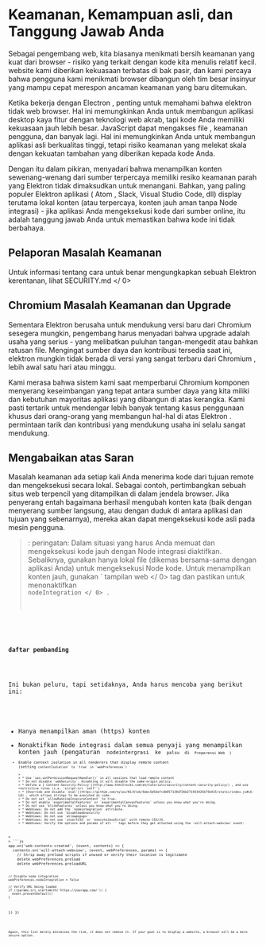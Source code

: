 # Keamanan, Kemampuan asli, dan Tanggung Jawab Anda

Sebagai pengembang web, kita biasanya menikmati bersih keamanan yang kuat dari browser - risiko yang terkait dengan kode kita menulis relatif kecil. website kami diberikan kekuasaan terbatas di bak pasir, dan kami percaya bahwa pengguna kami menikmati browser dibangun oleh tim besar insinyur yang mampu cepat merespon ancaman keamanan yang baru ditemukan.

Ketika bekerja dengan Electron , penting untuk memahami bahwa elektron tidak web browser. Hal ini memungkinkan Anda untuk membangun aplikasi desktop kaya fitur dengan teknologi web akrab, tapi kode Anda memiliki kekuasaan jauh lebih besar. JavaScript dapat mengakses file , keamanan pengguna, dan banyak lagi. Hal ini memungkinkan Anda untuk membangun aplikasi asli berkualitas tinggi, tetapi risiko keamanan yang melekat skala dengan kekuatan tambahan yang diberikan kepada kode Anda.

Dengan itu dalam pikiran, menyadari bahwa menampilkan konten sewenang-wenang dari sumber terpercaya memiliki resiko keamanan parah yang Elektron tidak dimaksudkan untuk menangani. Bahkan, yang paling populer Elektron aplikasi ( Atom , Slack, Visual Studio Code, dll) display terutama lokal konten (atau terpercaya, konten jauh aman tanpa Node integrasi) - jika aplikasi Anda mengeksekusi kode dari sumber online, itu adalah tanggung jawab Anda untuk memastikan bahwa kode ini tidak berbahaya.

## Pelaporan Masalah Keamanan

Untuk informasi tentang cara untuk benar mengungkapkan sebuah Elektron kerentanan, lihat  SECURITY.md </ 0></p> 

## Chromium Masalah Keamanan dan Upgrade

Sementara Elektron berusaha untuk mendukung versi baru dari Chromium sesegera mungkin, pengembang harus menyadari bahwa upgrade adalah usaha yang serius - yang melibatkan puluhan tangan-mengedit atau bahkan ratusan file. Mengingat sumber daya dan kontribusi tersedia saat ini, elektron mungkin tidak berada di versi yang sangat terbaru dari Chromium , lebih awal satu hari atau minggu.

Kami merasa bahwa sistem kami saat memperbarui Chromium komponen menyerang keseimbangan yang tepat antara sumber daya yang kita miliki dan kebutuhan mayoritas aplikasi yang dibangun di atas kerangka. Kami pasti tertarik untuk mendengar lebih banyak tentang kasus penggunaan khusus dari orang-orang yang membangun hal-hal di atas Elektron . permintaan tarik dan kontribusi yang mendukung usaha ini selalu sangat mendukung.

## Mengabaikan atas Saran

Masalah keamanan ada setiap kali Anda menerima kode dari tujuan remote dan mengeksekusi secara lokal. Sebagai contoh, pertimbangkan sebuah situs web terpencil yang ditampilkan di dalam jendela browser. Jika penyerang entah bagaimana berhasil mengubah konten kata (baik dengan menyerang sumber langsung, atau dengan duduk di antara aplikasi dan tujuan yang sebenarnya), mereka akan dapat mengeksekusi kode asli pada mesin pengguna.

> : peringatan: Dalam situasi yang harus Anda memuat dan mengeksekusi kode jauh dengan Node integrasi diaktifkan. Sebaliknya, gunakan hanya lokal file (dikemas bersama-sama dengan aplikasi Anda) untuk mengeksekusi Node kode. Untuk menampilkan konten jauh, gunakan ` tampilan web </ 0> tag dan pastikan untuk menonaktifkan <code> nodeIntegration </ 0> .  </p>
</blockquote>

<h4>daftar pembanding</h4>

<p>Ini bukan peluru, tapi setidaknya, Anda harus mencoba yang berikut ini:</p>

<ul>
<li>Hanya menampilkan aman (https) konten</li>
<li>Nonaktifkan Node integrasi dalam semua penyaji yang menampilkan konten jauh (pengaturan <code> nodeintergrasi </ 0> ke <code> palsu </ 0> di <code> Preperensi Web </ 0> )</li>
<li>Enable context isolation in all renderers that display remote content
(setting <code>contextIsolation` to `true` in `webPreferences`)</li> 
> 
> * Use `ses.setPermissionRequestHandler()` in all sessions that load remote content
> * Do not disable `webSecurity`. Disabling it will disable the same-origin policy.
> * Define a [`Content-Security-Policy`](http://www.html5rocks.com/en/tutorials/security/content-security-policy/) , and use restrictive rules (i.e. `script-src 'self'`)
> * [Override and disable `eval`](https://github.com/nylas/N1/blob/0abc5d5defcdb057120d726b271933425b75b415/static/index.js#L6-L8) , which allows strings to be executed as code.
> * Do not set `allowRunningInsecureContent` to true.
> * Do not enable `experimentalFeatures` or `experimentalCanvasFeatures` unless you know what you're doing.
> * Do not use `blinkFeatures` unless you know what you're doing.
> * WebViews: Do not add the `nodeintegration` attribute.
> * WebViews: Do not use `disablewebsecurity`
> * WebViews: Do not use `allowpopups`
> * WebViews: Do not use `insertCSS` or `executeJavaScript` with remote CSS/JS.
> * WebViews: Verify the options and params of all `<webview>` tags before they get attached using the `will-attach-webview` event:</ul> 
> 
> ```js
app.on('web-contents-created', (event, contents) => {
  contents.on('will-attach-webview', (event, webPreferences, params) => {
    // Strip away preload scripts if unused or verify their location is legitimate
    delete webPreferences.preload
    delete webPreferences.preloadURL

    // Disable node integration
    webPreferences.nodeIntegration = false

    // Verify URL being loaded
    if (!params.src.startsWith('https://yourapp.com/')) {
      event.preventDefault()
    }
  })
})
```

Again, this list merely minimizes the risk, it does not remove it. If your goal is to display a website, a browser will be a more secure option.